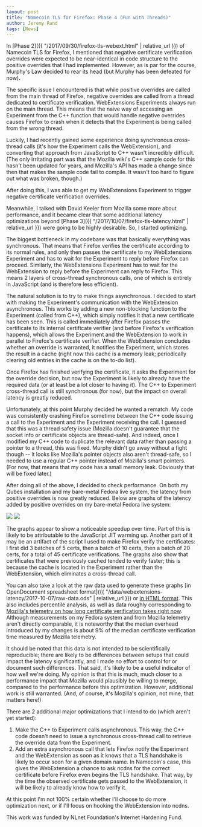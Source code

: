 ```yaml
---
layout: post
title: "Namecoin TLS for Firefox: Phase 4 (Fun with Threads)"
author: Jeremy Rand
tags: [News]
---
```


In [Phase 2]({{ "/2017/09/30/firefox-tls-webext.html" | relative_url }}) of Namecoin TLS for Firefox, I mentioned that negative certificate verification overrides were expected to be near-identical in code structure to the positive overrides that I had implemented.  However, as is par for the course, Murphy's Law decided to rear its head (but Murphy has been defeated for now).

The specific issue I encountered is that while positive overrides are called from the main thread of Firefox, negative overrides are called from a thread dedicated to certificate verification.  WebExtensions Experiments always run on the main thread.  This means that the naive way of accessing an Experiment from the C++ function that would handle negative overrides causes Firefox to crash when it detects that the Experiment is being called from the wrong thread.

Luckily, I had recently gained some experience doing synchronous cross-thread calls (it's how the Experiment calls the WebExtension), and converting that approach from JavaScript to C++ wasn't incredibly difficult.  (The only irritating part was that the Mozilla wiki's C++ sample code for this hasn't been updated for years, and Mozilla's API has made a change since then that makes the sample code fail to compile.  It wasn't too hard to figure out what was broken, though.)

After doing this, I was able to get my WebExtensions Experiment to trigger negative certificate verification overrides.

Meanwhile, I talked with David Keeler from Mozilla some more about performance, and it became clear that some additional latency optimizations beyond [Phase 3]({{ "/2017/10/07/firefox-tls-latency.html" | relative_url }}) were going to be highly desirable.  So, I started optimizing.

The biggest bottleneck in my codebase was that basically everything was synchronous.  That means that Firefox verifies the certificate according to its normal rules, and only then passes the certificate to my WebExtensions Experiment and has to wait for the Experiment to reply before Firefox can proceed.  Similarly, the WebExtensions Experiment has to wait for the WebExtension to reply before the Experiment can reply to Firefox.  This means 2 layers of cross-thread synchronous calls, one of which is entirely in JavaScript (and is therefore less efficient).

The natural solution is to try to make things asynchronous.  I decided to start with making the Experiment's communication with the WebExtension asynchronous.  This works by adding a new non-blocking function to the Experiment (called from C++), which simply notifies it that a new certificate has been seen.  This is called immediately after Firefox passes the certificate to its internal certificate verifier (and before Firefox's verification happens), which allows the Experiment and the WebExtension to work in parallel to Firefox's certificate verifier.  When the WebExtension concludes whether an override is warranted, it notifies the Experiment, which stores the result in a cache (right now this cache is a memory leak; periodically clearing old entries in the cache is on the to-do list).

Once Firefox has finished verifying the certificate, it asks the Experiment for the override decision, but now the Experiment is likely to already have the required data (or at least be a lot closer to having it).  The C++ to Experiment cross-thread call is still synchronous (for now), but the impact on overall latency is greatly reduced.

Unfortunately, at this point Murphy decided he wanted a rematch.  My code was consistently crashing Firefox sometime between the C++ code issuing a call to the Experiment and the Experiment receiving the call.  I guessed that this was a thread safety issue (Mozilla doesn't guarantee that the socket info or certificate objects are thread-safe).  And indeed, once I modified my C++ code to duplicate the relevant data rather than passing a pointer to a thread, this was fixed.  Murphy didn't go away without a fight though -- it looks like Mozilla's pointer objects also aren't thread-safe, so I needed to use a regular C++ pointer instead of Mozilla's smart pointers.  (For now, that means that my code has a small memory leak.  Obviously that will be fixed later.)

After doing all of the above, I decided to check performance.  On both my Qubes installation and my bare-metal Fedora live system, the latency from positive overrides is now greatly reduced.  Below are graphs of the latency added by positive overrides on my bare-metal Fedora live system:

<img src="{{site.baseurl}}data/webextensions-latency/2017-10-07/graph-uncached.png">

<img src="{{site.baseurl}}data/webextensions-latency/2017-10-07/graph-cached.png">

The graphs appear to show a noticeable speedup over time.  Part of this is likely to be attributable to the JavaScript JIT warming up.  Another part of it may be an artifact of the script I used to make Firefox verify the certificates: I first did 3 batches of 5 certs, then a batch of 10 certs, then a batch of 20 certs, for a total of 45 certificate verifications.  The graphs also show that certificates that were previously cached tended to verify faster; this is because the cache is located in the Experiment rather than the WebExtension, which eliminates a cross-thread call.

You can also take a look at the raw data used to generate these graphs [in OpenDocument spreadsheet format]({{ "/data/webextensions-latency/2017-10-07/raw-data.ods" | relative_url }}) or [in HTML format]({{site.baseurl}}data/webextensions-latency/2017-10-07/raw-data.html).  This also includes percentile analysis, as well as data roughly corresponding to [Mozilla's telemetry on how long certificate verification takes right now](https://mzl.la/2hJH2Am).  Although measurements on my Fedora system and from Mozilla telemetry aren't directly comparable, it is noteworthy that the median overhead introduced by my changes is about 9% of the median certificate verification time measured by Mozilla telemetry.

It should be noted that this data is not intended to be scientifically reproducible; there are likely to be differences between setups that could impact the latency significantly, and I made no effort to control for or document such differences.  That said, it's likely to be a useful indicator of how well we're doing.  My opinion is that this is much, much closer to a performance impact that Mozilla would plausibly be willing to merge, compared to the performance before this optimization.  However, additional work is still warranted.  (And, of course, it's Mozilla's opinion, not mine, that matters here!)

There are 2 additional major optimizations that I intend to do (which aren't yet started):

1. Make the C++ to Experiment calls asynchronous.  This way, the C++ code doesn't need to issue a synchronous cross-thread call to retrieve the override data from the Experiment.
2. Add an extra asynchronous call that lets Firefox notify the Experiment and the WebExtension as soon as it knows that a TLS handshake is likely to occur soon for a given domain name.  In Namecoin's case, this gives the WebExtension a chance to ask ncdns for the correct certificate before Firefox even begins the TLS handshake.  That way, by the time the observed certificate gets passed to the WebExtension, it will be likely to already know how to verify it.

At this point I'm not 100% certain whether I'll choose to do more optimization next, or if I'll focus on hooking the WebExtension into ncdns.

This work was funded by NLnet Foundation's Internet Hardening Fund.
